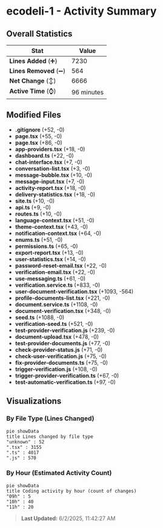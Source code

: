 # ecodeli-1 - Activity Summary 

## Overall Statistics

| Stat                   | Value                                                             |
| ---------------------- | ----------------------------------------------------------------- |
| **Lines Added** (➕)   | 7230                                          |
| **Lines Removed** (➖) | 564                                        |
| **Net Change** (↕)    | 6666                |
| **Active Time** (⌚)   | 96 minutes |


## Modified Files
- **.gitignore** (+52, -0)
- **page.tsx** (+55, -0)
- **page.tsx** (+86, -0)
- **app-providers.tsx** (+18, -0)
- **dashboard.ts** (+22, -0)
- **chat-interface.tsx** (+7, -0)
- **conversation-list.tsx** (+3, -0)
- **message-bubble.tsx** (+10, -0)
- **message-input.tsx** (+7, -0)
- **activity-report.tsx** (+18, -0)
- **delivery-statistics.tsx** (+18, -0)
- **site.ts** (+10, -0)
- **api.ts** (+9, -0)
- **routes.ts** (+10, -0)
- **language-context.tsx** (+51, -0)
- **theme-context.tsx** (+43, -0)
- **notification-context.tsx** (+64, -0)
- **enums.ts** (+51, -0)
- **permissions.ts** (+65, -0)
- **export-report.tsx** (+13, -0)
- **user-statistics.tsx** (+14, -0)
- **password-reset-email.tsx** (+22, -0)
- **verification-email.tsx** (+22, -0)
- **use-messaging.ts** (+61, -0)
- **verification.service.ts** (+833, -0)
- **user-document-verification.tsx** (+1093, -564)
- **profile-documents-list.tsx** (+221, -0)
- **document.service.ts** (+1108, -0)
- **document-verification.tsx** (+348, -0)
- **seed.ts** (+1088, -0)
- **verification-seed.ts** (+521, -0)
- **test-provider-verification.js** (+239, -0)
- **document-upload.tsx** (+478, -0)
- **test-provider-documents.js** (+77, -0)
- **check-provider-status.js** (+71, -0)
- **check-user-verification.js** (+75, -0)
- **fix-provider-documents.ts** (+75, -0)
- **trigger-verification.js** (+108, -0)
- **trigger-provider-verification.ts** (+67, -0)
- **test-automatic-verification.ts** (+97, -0)

## Visualizations

### By File Type (Lines Changed)

```mermaid
pie showData
title Lines changed by file type
"unknown" : 52
".tsx" : 3155
".ts" : 4017
".js" : 570
```

### By Hour (Estimated Activity Count)

```mermaid
pie showData
title Coding activity by hour (count of changes)
"09h" : 5
"10h" : 40
"11h" : 20
```


> **Last Updated:** 6/2/2025, 11:42:27 AM
